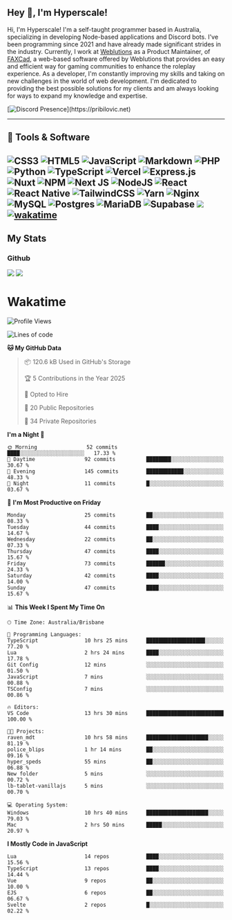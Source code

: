 ## Hey 👋, I'm Hyperscale!

Hi, I'm Hyperscale! I'm a self-taught programmer based in Australia, specializing in developing Node-based applications and Discord bots. I've been programming since 2021 and have already made significant strides in the industry. Currently, I work at [Weblutions](https://weblutions.com) as a Product Maintainer, of [FAXCad](https://weblutions.com/store/faxcad), a web-based software offered by Weblutions that provides an easy and efficient way for gaming communities to enhance the roleplay experience. As a developer, I'm constantly improving my skills and taking on new challenges in the world of web development. I'm dedicated to providing the best possible solutions for my clients and am always looking for ways to expand my knowledge and expertise.

[![Discord Presence](https://lanyard.cnrad.dev/api/906061699562475581?=idleMessage=:Just%Chillin%With%My%Kangaroo!)](https://pribilovic.net)

<p align="center">
<a href="https://github.com/Hyperscale1">
</a>
</p>

---
## 🔧 Tools & Software

![CSS3](https://img.shields.io/badge/css3-%231572B6.svg?style=for-the-badge&logo=css3&logoColor=white) ![HTML5](https://img.shields.io/badge/html5-%23E34F26.svg?style=for-the-badge&logo=html5&logoColor=white) ![JavaScript](https://img.shields.io/badge/javascript-%23323330.svg?style=for-the-badge&logo=javascript&logoColor=%23F7DF1E)  ![Markdown](https://img.shields.io/badge/markdown-%23000000.svg?style=for-the-badge&logo=markdown&logoColor=white) ![PHP](https://img.shields.io/badge/php-%23777BB4.svg?style=for-the-badge&logo=php&logoColor=white) ![Python](https://img.shields.io/badge/python-3670A0?style=for-the-badge&logo=python&logoColor=ffdd54) ![TypeScript](https://img.shields.io/badge/typescript-%23007ACC.svg?style=for-the-badge&logo=typescript&logoColor=white) ![Vercel](https://img.shields.io/badge/vercel-%23000000.svg?style=for-the-badge&logo=vercel&logoColor=white) ![Express.js](https://img.shields.io/badge/express.js-%23404d59.svg?style=for-the-badge&logo=express&logoColor=%2361DAFB) ![Nuxt](https://img.shields.io/badge/Nuxt-%23404d59.svg?style=for-the-badge&logo=nuxtdotjs&logoColor=%02dc82)  ![NPM](https://img.shields.io/badge/NPM-%23000000.svg?style=for-the-badge&logo=npm&logoColor=white) ![Next JS](https://img.shields.io/badge/Next-black?style=for-the-badge&logo=next.js&logoColor=white) ![NodeJS](https://img.shields.io/badge/node.js-6DA55F?style=for-the-badge&logo=node.js&logoColor=white) ![React](https://img.shields.io/badge/react-%2320232a.svg?style=for-the-badge&logo=react&logoColor=%2361DAFB) ![React Native](https://img.shields.io/badge/react_native-%2320232a.svg?style=for-the-badge&logo=react&logoColor=%2361DAFB) ![TailwindCSS](https://img.shields.io/badge/tailwindcss-%2338B2AC.svg?style=for-the-badge&logo=tailwind-css&logoColor=white) ![Yarn](https://img.shields.io/badge/yarn-%232C8EBB.svg?style=for-the-badge&logo=yarn&logoColor=white) ![Nginx](https://img.shields.io/badge/nginx-%23009639.svg?style=for-the-badge&logo=nginx&logoColor=white) ![MySQL](https://img.shields.io/badge/mysql-%2300f.svg?style=for-the-badge&logo=mysql&logoColor=white) ![Postgres](https://img.shields.io/badge/postgres-%23316192.svg?style=for-the-badge&logo=postgresql&logoColor=white) ![MariaDB](https://img.shields.io/badge/mariadb-%23316192.svg?style=for-the-badge&logo=mariadb&logoColor=white) ![Supabase](https://img.shields.io/badge/Supabase-3ECF8E?style=for-the-badge&logo=supabase&logoColor=white) ![](https://img.shields.io/badge/Ubuntu-E95420?style=for-the-badge&logo=ubuntu&logoColor=white) [![wakatime](https://wakatime.com/badge/user/6e098b16-30e8-493e-bf77-598fafbb912d.svg?style=for-the-badge)](https://wakatime.com/@6e098b16-30e8-493e-bf77-598fafbb912d) 
---
## My Stats

### Github
![](https://github-readme-stats.vercel.app/api?username=Hyperscale1&theme=blue-green)
![](https://github-readme-stats.vercel.app/api/top-langs/?username=Hyperscale1&theme=blue-green)

# Wakatime
<!--START_SECTION:waka-->
![Profile Views](http://img.shields.io/badge/Profile%20Views-0-blue)

![Lines of code](https://img.shields.io/badge/From%20Hello%20World%20I%27ve%20Written-564.6%20thousand%20lines%20of%20code-blue)

**🐱 My GitHub Data** 

> 📦 120.6 kB Used in GitHub's Storage 
 > 
> 🏆 5 Contributions in the Year 2025
 > 
> 💼 Opted to Hire
 > 
> 📜 20 Public Repositories 
 > 
> 🔑 34 Private Repositories 
 > 
**I'm a Night 🦉** 

```text
🌞 Morning                52 commits          ████░░░░░░░░░░░░░░░░░░░░░   17.33 % 
🌆 Daytime                92 commits          ████████░░░░░░░░░░░░░░░░░   30.67 % 
🌃 Evening                145 commits         ████████████░░░░░░░░░░░░░   48.33 % 
🌙 Night                  11 commits          █░░░░░░░░░░░░░░░░░░░░░░░░   03.67 % 
```
📅 **I'm Most Productive on Friday** 

```text
Monday                   25 commits          ██░░░░░░░░░░░░░░░░░░░░░░░   08.33 % 
Tuesday                  44 commits          ████░░░░░░░░░░░░░░░░░░░░░   14.67 % 
Wednesday                22 commits          ██░░░░░░░░░░░░░░░░░░░░░░░   07.33 % 
Thursday                 47 commits          ████░░░░░░░░░░░░░░░░░░░░░   15.67 % 
Friday                   73 commits          ██████░░░░░░░░░░░░░░░░░░░   24.33 % 
Saturday                 42 commits          ████░░░░░░░░░░░░░░░░░░░░░   14.00 % 
Sunday                   47 commits          ████░░░░░░░░░░░░░░░░░░░░░   15.67 % 
```


📊 **This Week I Spent My Time On** 

```text
🕑︎ Time Zone: Australia/Brisbane

💬 Programming Languages: 
TypeScript               10 hrs 25 mins      ███████████████████░░░░░░   77.20 % 
Lua                      2 hrs 24 mins       ████░░░░░░░░░░░░░░░░░░░░░   17.78 % 
Git Config               12 mins             ░░░░░░░░░░░░░░░░░░░░░░░░░   01.50 % 
JavaScript               7 mins              ░░░░░░░░░░░░░░░░░░░░░░░░░   00.88 % 
TSConfig                 7 mins              ░░░░░░░░░░░░░░░░░░░░░░░░░   00.86 % 

🔥 Editors: 
VS Code                  13 hrs 30 mins      █████████████████████████   100.00 % 

🐱‍💻 Projects: 
raven_mdt                10 hrs 58 mins      ████████████████████░░░░░   81.19 % 
police_blips             1 hr 14 mins        ██░░░░░░░░░░░░░░░░░░░░░░░   09.16 % 
hyper_speds              55 mins             ██░░░░░░░░░░░░░░░░░░░░░░░   06.88 % 
New folder               5 mins              ░░░░░░░░░░░░░░░░░░░░░░░░░   00.72 % 
lb-tablet-vanillajs      5 mins              ░░░░░░░░░░░░░░░░░░░░░░░░░   00.70 % 

💻 Operating System: 
Windows                  10 hrs 40 mins      ████████████████████░░░░░   79.03 % 
Mac                      2 hrs 50 mins       █████░░░░░░░░░░░░░░░░░░░░   20.97 % 
```

**I Mostly Code in JavaScript** 

```text
Lua                      14 repos            ████░░░░░░░░░░░░░░░░░░░░░   15.56 % 
TypeScript               13 repos            ████░░░░░░░░░░░░░░░░░░░░░   14.44 % 
Vue                      9 repos             ██░░░░░░░░░░░░░░░░░░░░░░░   10.00 % 
EJS                      6 repos             ██░░░░░░░░░░░░░░░░░░░░░░░   06.67 % 
Svelte                   2 repos             █░░░░░░░░░░░░░░░░░░░░░░░░   02.22 % 
```




<!--END_SECTION:waka-->
